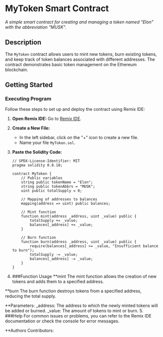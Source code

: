 # MyToken Smart Contract

*A simple smart contract for creating and managing a token named "Elon" with the abbreviation "MUSK".*

## Description

The `MyToken` contract allows users to mint new tokens, burn existing tokens, and keep track of token balances associated with different addresses. The contract demonstrates basic token management on the Ethereum blockchain.

## Getting Started

### Executing Program

Follow these steps to set up and deploy the contract using Remix IDE:

1. **Open Remix IDE:**
   Go to [Remix IDE](https://remix.ethereum.org).

2. **Create a New File:**
   - In the left sidebar, click on the "+" icon to create a new file.
   - Name your file `MyToken.sol`.

3. **Paste the Solidity Code:**
   ```solidity
   // SPDX-License-Identifier: MIT
   pragma solidity 0.8.18;

   contract MyToken {
       // Public variables
       string public tokenName = "Elon";
       string public tokenAbbrv = "MUSK";
       uint public totalSupply = 0;

       // Mapping of addresses to balances
       mapping(address => uint) public balances;

       // Mint function
       function mint(address _address, uint _value) public {
           totalSupply += _value;
           balances[_address] += _value;
       }

       // Burn function
       function burn(address _address, uint _value) public {
           require(balances[_address] >= _value, "Insufficient balance to burn");
           totalSupply -= _value;
           balances[_address] -= _value;
       }
   }
4. ###Function Usage
**mint
The mint function allows the creation of new tokens and adds them to a specified address.

**burn
The burn function destroys tokens from a specified address, reducing the total supply.

**Parameters:
_address: The address to which the newly minted tokens will be added or burned.
_value: The amount of tokens to mint or burn.
5. ###Help
For common issues or problems, you can refer to the Remix IDE documentation or check the console for error messages.

**Authors
Contributors:
